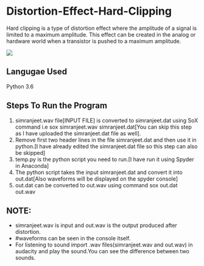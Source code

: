 # Distortion-Effect-Hard-Clipping

Hard clipping is a type of distortion effect where the amplitude of a signal is limited to a maximum amplitude. This effect can be created in the analog or hardware world when a transistor is pushed to a maximum amplitude.

<img src="https://i.pinimg.com/originals/44/34/67/443467544bd909d97bb4b2bf8cefc82e.jpg"/>

## Langugae Used 
Python 3.6

## Steps To Run the Program 
1. simranjeet.wav file[INPUT FILE] is converted to simranjeet.dat using SoX command i.e sox simranjeet.wav simranjeet.dat[You can skip this step as I have uploaded the simranjeet.dat file as well].
2. Remove first two header lines in the file simranjeet.dat and then use it in python.[I have already edited the simranjeet.dat file so this step can also be skipped]
3. temp.py is the python script you need to run.[I have run it using Spyder in Anaconda]
4. The python script takes the input simranjeet.dat and convert it into out.dat[Also waveforms will be displayed on the spyder console]
5. out.dat can be converted to out.wav using command sox out.dat out.wav

## NOTE: 
<ul>
  <li>simranjeet.wav is input and out.wav is the output produced after distortion.</li>
  <li>#waveforms can be seen in the console itself.</li>
  <li>For listening to sound import .wav files(simranjeet.wav and out.wav) in audacity and play the sound.You can see the difference between two sounds.</li>
  </ul>
  
